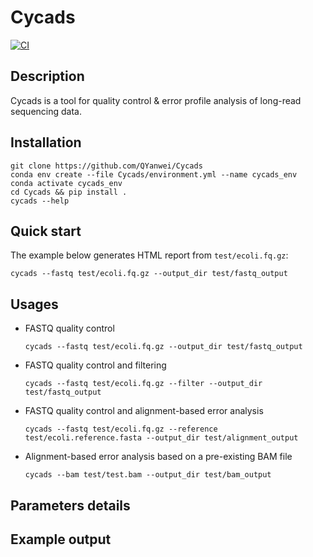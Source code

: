 # Cycads

[![CI](https://github.com/QYanwei/Cycads/actions/workflows/run_test.yml/badge.svg?branch=master)](https://github.com/QYanwei/Cycads/actions/workflows/run_test.yml)

## Description

Cycads is a tool for quality control & error profile analysis of long-read sequencing data.

## Installation

```
git clone https://github.com/QYanwei/Cycads
conda env create --file Cycads/environment.yml --name cycads_env
conda activate cycads_env
cd Cycads && pip install .
cycads --help
```


## Quick start 

The example below generates HTML report from `test/ecoli.fq.gz`:

  ```
  cycads --fastq test/ecoli.fq.gz --output_dir test/fastq_output
  ```

## Usages

* FASTQ quality control 
  ``` 
  cycads --fastq test/ecoli.fq.gz --output_dir test/fastq_output
  ```
* FASTQ quality control and filtering
  ```
  cycads --fastq test/ecoli.fq.gz --filter --output_dir test/fastq_output
  ```
* FASTQ quality control and alignment-based error analysis
  ```
  cycads --fastq test/ecoli.fq.gz --reference test/ecoli.reference.fasta --output_dir test/alignment_output
  ```
  
* Alignment-based error analysis based on a pre-existing BAM file
  ```
  cycads --bam test/test.bam --output_dir test/bam_output
  ```


## Parameters details


## Example output




